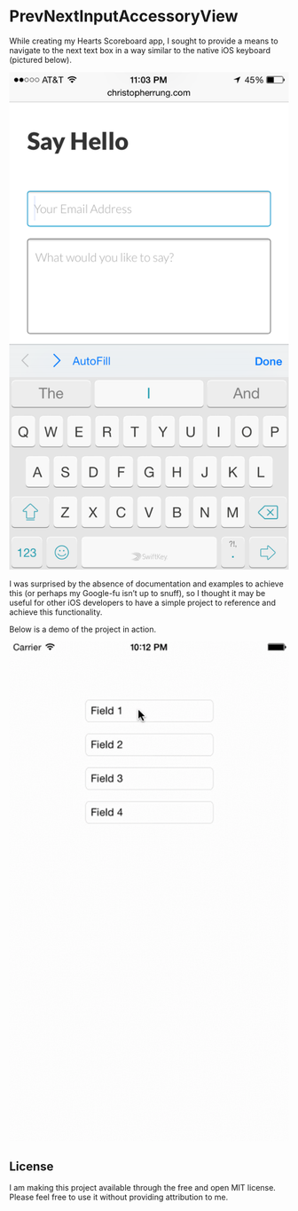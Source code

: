 # PrevNextInputAccessoryView

While creating my Hearts Scoreboard app, I sought to provide a means to navigate to the next text box in a way similar to the native iOS keyboard (pictured below).

![Native Accessory View](https://raw.githubusercontent.com/clrung/PrevNextInputAccessoryView/master/README%20images/nativePrevNext.png)

I was surprised by the absence of documentation and examples to achieve this (or perhaps my Google-fu isn’t up to snuff), so I thought it may be useful for other iOS developers to have a simple project to reference and achieve this functionality.

Below is a demo of the project in action.

![Demo](https://raw.githubusercontent.com/clrung/PrevNextInputAccessoryView/master/README%20images/prevNextDemo.gif)

## License

I am making this project available through the free and open MIT license.  Please feel free to use it without providing attribution to me.